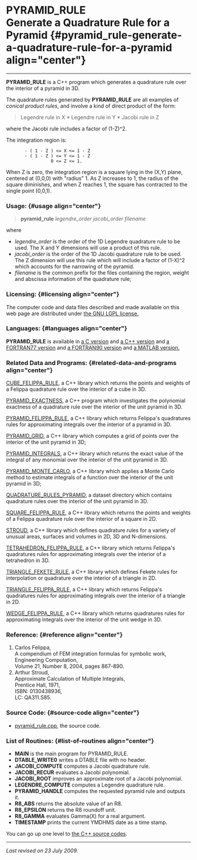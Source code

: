 PYRAMID\_RULE\
Generate a Quadrature Rule for a Pyramid {#pyramid_rule-generate-a-quadrature-rule-for-a-pyramid align="center"}
========================================

------------------------------------------------------------------------

**PYRAMID\_RULE** is a C++ program which generates a quadrature rule
over the interior of a pyramid in 3D.

The quadrature rules generated by **PYRAMID\_RULE** are all examples of
*conical product rules*, and involve a kind of direct product of the
form:

> Legendre rule in X \* Legendre rule in Y \* Jacobi rule in Z

where the Jacobi rule includes a factor of (1-Z)\^2.

The integration region is:

           - ( 1 - Z ) <= X <= 1 - Z
           - ( 1 - Z ) <= Y <= 1 - Z
                     0 <= Z <= 1.
           

When Z is zero, the integration region is a square lying in the (X,Y)
plane, centered at (0,0,0) with "radius" 1. As Z increases to 1, the
radius of the square diminishes, and when Z reaches 1, the square has
contracted to the single point (0,0,1).

### Usage: {#usage align="center"}

> **pyramid\_rule** *legendre\_order* *jacobi\_order* *filename*

where

-   *legendre\_order* is the order of the 1D Legendre quadrature rule to
    be used. The X and Y dimensions will use a product of this rule.
-   *jacobi\_order* is the order of the 1D Jacobi quadrature rule to be
    used. The Z dimension will use this rule which will include a factor
    of (1-X)\^2 which accounts for the narrowing of the pyramid.
-   *filename* is the common prefix for the files containing the region,
    weight and abscissa information of the quadrature rule;

### Licensing: {#licensing align="center"}

The computer code and data files described and made available on this
web page are distributed under [the GNU LGPL
license.](../../txt/gnu_lgpl.txt)

### Languages: {#languages align="center"}

**PYRAMID\_RULE** is available in [a C
version](../../c_src/pyramid_rule/pyramid_rule.html) and [a C++
version](../../cpp_src/pyramid_rule/pyramid_rule.html) and [a FORTRAN77
version](../../f77_src/pyramid_rule/pyramid_rule.html) and [a FORTRAN90
version](../../f_src/pyramid_rule/pyramid_rule.html) and [a MATLAB
version.](../../m_src/pyramid_rule/pyramid_rule.html)

### Related Data and Programs: {#related-data-and-programs align="center"}

[CUBE\_FELIPPA\_RULE](../../cpp_src/cube_felippa_rule/cube_felippa_rule.html),
a C++ library which returns the points and weights of a Felippa
quadrature rule over the interior of a cube in 3D.

[PYRAMID\_EXACTNESS](../../cpp_src/pyramid_exactness/pyramid_exactness.html),
a C++ program which investigates the polynomial exactness of a
quadrature rule over the interior of the unit pyramid in 3D.

[PYRAMID\_FELIPPA\_RULE](../../cpp_src/pyramid_felippa_rule/pyramid_felippa_rule.html),
a C++ library which returns Felippa's quadratures rules for
approximating integrals over the interior of a pyramid in 3D.

[PYRAMID\_GRID](../../cpp_src/pyramid_grid/pyramid_grid.html), a C++
library which computes a grid of points over the interior of the unit
pyramid in 3D;

[PYRAMID\_INTEGRALS](../../cpp_src/pyramid_integrals/pyramid_integrals.html),
a C++ library which returns the exact value of the integral of any
monomial over the interior of the unit pyramid in 3D.

[PYRAMID\_MONTE\_CARLO](../../cpp_src/pyramid_monte_carlo/pyramid_monte_carlo.html),
a C++ library which applies a Monte Carlo method to estimate integrals
of a function over the interior of the unit pyramid in 3D;

[QUADRATURE\_RULES\_PYRAMID](../../datasets/quadrature_rules_pyramid/quadrature_rules_pyramid.html),
a dataset directory which contains quadrature rules over the interior of
the unit pyramid in 3D.

[SQUARE\_FELIPPA\_RULE](../../cpp_src/square_felippa_rule/square_felippa_rule.html),
a C++ library which returns the points and weights of a Felippa
quadrature rule over the interior of a square in 2D.

[STROUD](../../cpp_src/stroud/stroud.html), a C++ library which defines
quadrature rules for a variety of unusual areas, surfaces and volumes in
2D, 3D and N-dimensions.

[TETRAHEDRON\_FELIPPA\_RULE](../../cpp_src/tetrahedron_felippa_rule/tetrahedron_felippa_rule.html),
a C++ library which returns Felippa's quadratures rules for
approximating integrals over the interior of a tetrahedron in 3D.

[TRIANGLE\_FEKETE\_RULE](../../cpp_src/triangle_fekete_rule/triangle_fekete_rule.html),
a C++ library which defines Fekete rules for interpolation or quadrature
over the interior of a triangle in 2D.

[TRIANGLE\_FELIPPA\_RULE](../../cpp_src/triangle_felippa_rule/triangle_felippa_rule.html),
a C++ library which returns Felippa's quadratures rules for
approximating integrals over the interior of a triangle in 2D.

[WEDGE\_FELIPPA\_RULE](../../cpp_src/wedge_felippa_rule/wedge_felippa_rule.html),
a C++ library which returns quadratures rules for approximating
integrals over the interior of the unit wedge in 3D.

### Reference: {#reference align="center"}

1.  Carlos Felippa,\
    A compendium of FEM integration formulas for symbolic work,\
    Engineering Computation,\
    Volume 21, Number 8, 2004, pages 867-890.
2.  Arthur Stroud,\
    Approximate Calculation of Multiple Integrals,\
    Prentice Hall, 1971,\
    ISBN: 0130438936,\
    LC: QA311.S85.

### Source Code: {#source-code align="center"}

-   [pyramid\_rule.cpp](pyramid_rule.cpp), the source code.

### List of Routines: {#list-of-routines align="center"}

-   **MAIN** is the main program for PYRAMID\_RULE.
-   **DTABLE\_WRITE0** writes a DTABLE file with no header.
-   **JACOBI\_COMPUTE** computes a Jacobi quadrature rule.
-   **JACOBI\_RECUR** evaluates a Jacobi polynomial.
-   **JACOBI\_ROOT** improves an approximate root of a Jacobi
    polynomial.
-   **LEGENDRE\_COMPUTE** computes a Legendre quadrature rule.
-   **PYRAMID\_HANDLE** computes the requested pyramid rule and outputs
    it.
-   **R8\_ABS** returns the absolute value of an R8.
-   **R8\_EPSILON** returns the R8 roundoff unit.
-   **R8\_GAMMA** evaluates Gamma(X) for a real argument.
-   **TIMESTAMP** prints the current YMDHMS date as a time stamp.

You can go up one level to [the C++ source codes](../cpp_src.html).

------------------------------------------------------------------------

*Last revised on 23 July 2009.*
